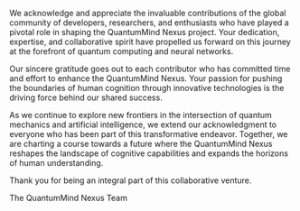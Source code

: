 We acknowledge and appreciate the invaluable contributions of the global community of developers, researchers, and enthusiasts who have played a pivotal role in shaping the QuantumMind Nexus project. Your dedication, expertise, and collaborative spirit have propelled us forward on this journey at the forefront of quantum computing and neural networks.

Our sincere gratitude goes out to each contributor who has committed time and effort to enhance the QuantumMind Nexus. Your passion for pushing the boundaries of human cognition through innovative technologies is the driving force behind our shared success.

As we continue to explore new frontiers in the intersection of quantum mechanics and artificial intelligence, we extend our acknowledgment to everyone who has been part of this transformative endeavor. Together, we are charting a course towards a future where the QuantumMind Nexus reshapes the landscape of cognitive capabilities and expands the horizons of human understanding.

Thank you for being an integral part of this collaborative venture.

The QuantumMind Nexus Team
